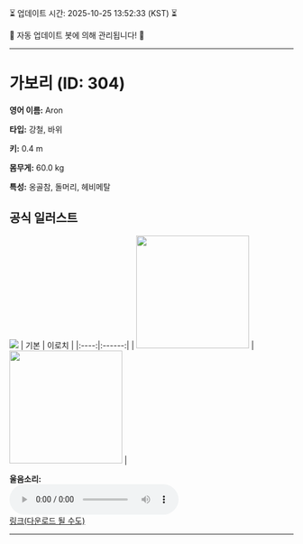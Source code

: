 
⏳ 업데이트 시간: 2025-10-25 13:52:33 (KST) ⏳

🤖 자동 업데이트 봇에 의해 관리됩니다! 🤖

---

# 가보리 (ID: 304)
**영어 이름:** Aron

**타입:** 강철, 바위

**키:** 0.4 m

**몸무게:** 60.0 kg

**특성:** 옹골참, 돌머리, 헤비메탈

## 공식 일러스트
![](https://raw.githubusercontent.com/PokeAPI/sprites/master/sprites/pokemon/other/official-artwork/304.png)
| 기본 | 이로치 |
|:----:|:------:|
| <img src="http://play.pokemonshowdown.com/sprites/ani/aron.gif" width="200"> | <img src="http://play.pokemonshowdown.com/sprites/ani-shiny/aron.gif" width="200"> |

**울음소리:**<br><audio controls src="https://raw.githubusercontent.com/PokeAPI/cries/main/cries/pokemon/latest/304.ogg"></audio><br> [링크(다운로드 될 수도)](https://raw.githubusercontent.com/PokeAPI/cries/main/cries/pokemon/latest/304.ogg)


---

